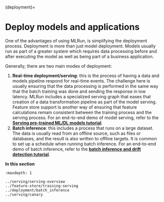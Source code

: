 (deployment)=

# Deploy models and applications

One of the advantages of using MLRun, is simplifying the deployment process. Deployment is more than just model
deployment. Models usually run as part of a greater system which requires data processing before and after
executing the model as well as being part of a business application.

Generally, there are two main modes of deployment:

1. **Real-time deployment/serving**: this is the process of having a data and models pipeline respond for real-time events.
   The challenge here is usually ensuring that the data processing is performed in the same way that the batch
   training was done and sending the response in low latency. MLRun includes a specialized serving graph that
   eases that creation of a data transformation pipeline as part of the model serving. Feature store support
   is another way of ensuring that feature calculations remain consistent between the training process and the serving
   process. For an end-to-end demo of model serving, refer to the
  [**Serving pre-trained ML/DL models tutorial**](../tutorials/03-model-serving.ipynb).
2. **Batch inference**: this includes a process that runs on a large dataset. The data is usually read from
  an offline source, such as files or databases, and the result is also written to offline targets. It is common
  to set up a schedule when running batch inference. For an end-to-end demo of batch inference, refer to the
  [**batch inference and drift detection tutorial**](../tutorials/06-batch-infer.ipynb).

**In this section**

```{toctree}
:maxdepth: 1

../serving/serving-overview
../feature-store/training-serving
../deployment/batch_inference
../serving/canary
```
